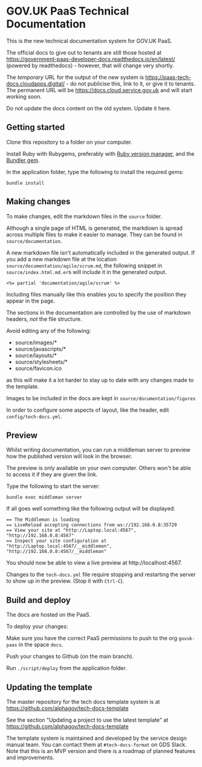 # GOV.UK PaaS Technical Documentation

This is the new technical documentation system for GOV.UK PaaS. 

The official docs to give out to tenants are still those hosted at https://government-paas-developer-docs.readthedocs.io/en/latest/ (powered by readthedocs) - however, that will change very shortly.

The *temporary* URL for the output of the new system is https://paas-tech-docs.cloudapps.digital/ - do not publicise this, link to it, or give it to tenants. The permanent URL will be https://docs.cloud.service.gov.uk and will start working soon.

Do not update the docs content on the old system. Update it here.


## Getting started

Clone this repository to a folder on your computer.

Install Ruby with Rubygems, preferably with [Ruby version manager](rvm),
and the [Bundler gem](bundler).

In the application folder, type the following to install the required gems:

```
bundle install
```

## Making changes

To make changes, edit the markdown files in the `source` folder.

Although a single page of HTML is generated, the markdown is spread across
multiple files to make it easier to manage. They can be found in
`source/documentation`.

A new markdown file isn't automatically included in the generated output. If you
add a new markdown file at the location `source/documentation/agile/scrum.md`,
the following snippet in `source/index.html.md.erb` will include it in the
generated output.

```
<%= partial 'documentation/agile/scrum' %>
```

Including files manually like this enables you to specify the position they appear in
the page.

The sections in the documentation are controlled by the use of markdown headers, *not* the file structure.

Avoid editing any of the following:

+ source/images/*
+ source/javascripts/*
+ source/layouts/*
+ source/stylesheets/*
+ source/favicon.ico

as this will make it a lot harder to stay up to date with any changes made to the template.

Images to be included in the docs are kept in `source/documentation/figures`

In order to configure some aspects of layout, like the header, edit ``config/tech-docs.yml``.

## Preview

Whilst writing documentation, you can run a middleman server to preview how the
published version will look in the browser. 

The preview is only available on your own computer. Others won't be able to
access it if they are given the link.

Type the following to start the server:

```
bundle exec middleman server
```

If all goes well something like the following output will be displayed:

```
== The Middleman is loading
== LiveReload accepting connections from ws://192.168.0.8:35729
== View your site at "http://Laptop.local:4567", "http://192.168.0.8:4567"
== Inspect your site configuration at "http://Laptop.local:4567/__middleman", "http://192.168.0.8:4567/__middleman"
```

You should now be able to view a live preview at http://localhost:4567.

Changes to the `tech-docs.yml` file require stopping and restarting the server to show up in the preview. (Stop it with `Ctrl-C`).

## Build and deploy

The docs are hosted on the PaaS.

To deploy your changes:

Make sure you have the correct PaaS permissions to push to the org `govuk-paas` in the space `docs`.

Push your changes to Github (on the main branch). 

Run ``./script/deploy`` from the application folder.

## Updating the template

The master repository for the tech docs template system is at https://github.com/alphagov/tech-docs-template 

See the section "Updating a project to use the latest template" at https://github.com/alphagov/tech-docs-template

The template system is maintained and developed by the service design manual team.  You can contact them at `#tech-docs-format` on GDS Slack. Note that this is an MVP version and there is a roadmap of planned features and improvements.
